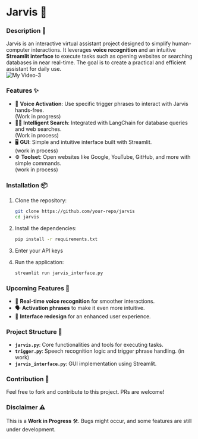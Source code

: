 # Jarvis 🤖  

### Description 🌟  
Jarvis is an interactive virtual assistant project designed to simplify human-computer interactions. It leverages **voice recognition** and an intuitive **Streamlit interface** to execute tasks such as opening websites or searching databases in near real-time. The goal is to create a practical and efficient assistant for daily use.  
![My Video-3](https://github.com/user-attachments/assets/c3b465c0-8609-41aa-8f8b-9dcdffd70b92)
### Features ✨  
- 🎤 **Voice Activation**: Use specific trigger phrases to interact with Jarvis hands-free.  
(Work in progress)
- 🕵️‍♂️ **Intelligent Search**: Integrated with LangChain for database queries and web searches.  
(Work in process)
- 🖥️ **GUI**: Simple and intuitive interface built with Streamlit.  
(work in process)
- ⚙️ **Toolset**: Open websites like Google, YouTube, GitHub, and more with simple commands.  
(work in process)

### Installation 📦  
1. Clone the repository:  
   ```bash  
   git clone https://github.com/your-repo/jarvis  
   cd jarvis  
   ```  
2. Install the dependencies:  
   ```bash  
   pip install -r requirements.txt  
   ```
3. Enter your API keys
   
5. Run the application:  
   ```bash  
   streamlit run jarvis_interface.py
   ```


### Upcoming Features 🚀  
- 💬 **Real-time voice recognition** for smoother interactions.  
- 🗣️ **Activation phrases** to make it even more intuitive.  
- 🎨 **Interface redesign** for an enhanced user experience.  

### Project Structure 📂  
- **`jarvis.py`**: Core functionalities and tools for executing tasks.  
- **`trigger.py`**: Speech recognition logic and trigger phrase handling.  (in work)
- **`jarvis_interface.py`**: GUI implementation using Streamlit.  

### Contribution 🤝  
Feel free to fork and contribute to this project. PRs are welcome!  

### Disclaimer ⚠️  
This is a **Work in Progress** 🛠️. Bugs might occur, and some features are still under development.  

